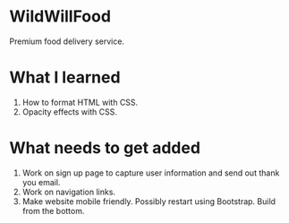 # WildWillFood
Premium food delivery service.

# What I learned
1. How to format HTML with CSS.
2. Opacity effects with CSS.

# What needs to get added
1. Work on sign up page to capture user information and send out thank you email.
2. Work on navigation links.
3. Make website mobile friendly. Possibly restart using Bootstrap. Build from the bottom.
